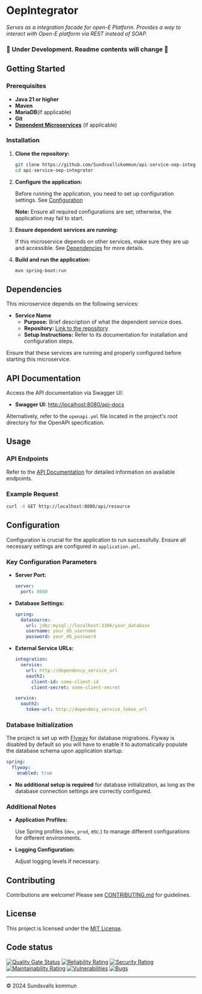 # OepIntegrator

_Serves as a integration facade for open-E Platform. Provides a way to interact with Open-E platform via REST instead of
SOAP._

### 🚧 Under Development. Readme contents will change 🚧

## Getting Started

### Prerequisites

- **Java 21 or higher**
- **Maven**
- **MariaDB**(if applicable)
- **Git**
- **[Dependent Microservices](#dependencies)** (if applicable)

### Installation

1. **Clone the repository:**

   ```bash
   git clone https://github.com/Sundsvallskommun/api-service-oep-integrator.git
   cd api-service-oep-integrator
   ```
2. **Configure the application:**

   Before running the application, you need to set up configuration settings.
   See [Configuration](#Configuration)

   **Note:** Ensure all required configurations are set; otherwise, the application may fail to start.

3. **Ensure dependent services are running:**

   If this microservice depends on other services, make sure they are up and accessible.
   See [Dependencies](#dependencies) for more details.

4. **Build and run the application:**

   ```bash
   mvn spring-boot:run
   ```

## Dependencies

This microservice depends on the following services:

- **Service Name**
  - **Purpose:** Brief description of what the dependent service does.
  - **Repository:** [Link to the repository](https://github.com/Sundsvallskommun/service_name)
  - **Setup Instructions:** Refer to its documentation for installation and configuration steps.

Ensure that these services are running and properly configured before starting this microservice.

## API Documentation

Access the API documentation via Swagger UI:

- **Swagger UI:** [http://localhost:8080/api-docs](http://localhost:8080/api-docs)

Alternatively, refer to the `openapi.yml` file located in the project's root directory for the OpenAPI specification.

## Usage

### API Endpoints

Refer to the [API Documentation](#api-documentation) for detailed information on available endpoints.

### Example Request

```bash
curl -X GET http://localhost:8080/api/resource
```

## Configuration

Configuration is crucial for the application to run successfully. Ensure all necessary settings are configured in
`application.yml`.

### Key Configuration Parameters

- **Server Port:**

  ```yaml
  server:
    port: 8080
  ```
- **Database Settings:**

  ```yaml
  spring:
    datasource:
      url: jdbc:mysql://localhost:3306/your_database
      username: your_db_username
      password: your_db_password
  ```
- **External Service URLs:**

  ```yaml
  integration:
    service:
      url: http://dependency_service_url
      oauth2:
        client-id: some-client-id
        client-secret: some-client-secret

  service:
    oauth2:
      token-url: http://dependecy_service_token_url
  ```

### Database Initialization

The project is set up with [Flyway](https://github.com/flyway/flyway) for database migrations. Flyway is disabled by
default so you will have to enable it to automatically populate the database schema upon application startup.

```yaml
spring:
  flyway:
    enabled: true
```

- **No additional setup is required** for database initialization, as long as the database connection settings are
  correctly configured.

### Additional Notes

- **Application Profiles:**

  Use Spring profiles (`dev`, `prod`, etc.) to manage different configurations for different environments.

- **Logging Configuration:**

  Adjust logging levels if necessary.

## Contributing

Contributions are welcome! Please
see [CONTRIBUTING.md](https://github.com/Sundsvallskommun/.github/blob/main/.github/CONTRIBUTING.md) for guidelines.

## License

This project is licensed under the [MIT License](LICENSE).

## Code status

[![Quality Gate Status](https://sonarcloud.io/api/project_badges/measure?project=Sundsvallskommun_api-service-oep-integrator&metric=alert_status)](https://sonarcloud.io/summary/overall?id=Sundsvallskommun_api-service-oep-integrator)
[![Reliability Rating](https://sonarcloud.io/api/project_badges/measure?project=Sundsvallskommun_api-service-oep-integrator&metric=reliability_rating)](https://sonarcloud.io/summary/overall?id=Sundsvallskommun_api-service-oep-integrator)
[![Security Rating](https://sonarcloud.io/api/project_badges/measure?project=Sundsvallskommun_api-service-oep-integrator&metric=security_rating)](https://sonarcloud.io/summary/overall?id=Sundsvallskommun_api-service-oep-integrator)
[![Maintainability Rating](https://sonarcloud.io/api/project_badges/measure?project=Sundsvallskommun_api-service-oep-integrator&metric=sqale_rating)](https://sonarcloud.io/summary/overall?id=Sundsvallskommun_api-service-oep-integrator)
[![Vulnerabilities](https://sonarcloud.io/api/project_badges/measure?project=Sundsvallskommun_api-service-oep-integrator&metric=vulnerabilities)](https://sonarcloud.io/summary/overall?id=Sundsvallskommun_api-service-oep-integrator)
[![Bugs](https://sonarcloud.io/api/project_badges/measure?project=Sundsvallskommun_api-service-oep-integrator&metric=bugs)](https://sonarcloud.io/summary/overall?id=Sundsvallskommun_api-service-oep-integrator)

---

© 2024 Sundsvalls kommun

